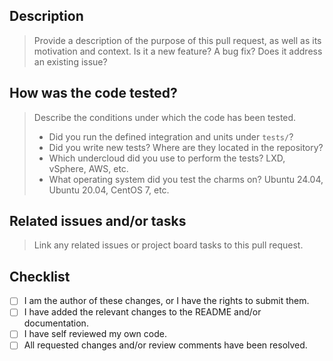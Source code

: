 ## Description

> Provide a description of the purpose of this pull request, as well as its
motivation and context. Is it a new feature? A bug fix? Does it address an existing issue?

## How was the code tested?

> Describe the conditions under which the code has been tested.
> * Did you run the defined integration and units under `tests/`?
> * Did you write new tests? Where are they located in the repository?
> * Which undercloud did you use to perform the tests? LXD, vSphere, AWS, etc.
> * What operating system did you test the charms on? Ubuntu 24.04, Ubuntu 20.04, CentOS 7, etc.

## Related issues and/or tasks

> Link any related issues or project board tasks to this pull request.

## Checklist

- [ ] I am the author of these changes, or I have the rights to submit them.
- [ ] I have added the relevant changes to the README and/or documentation.
- [ ] I have self reviewed my own code.
- [ ] All requested changes and/or review comments have been resolved.